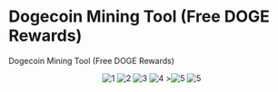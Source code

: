 # Dogecoin Mining Tool (Free DOGE Rewards)
Dogecoin Mining Tool (Free DOGE Rewards)

<center><img src="https://i.ibb.co/yYCW61T/1.png" alt="1" border="0">
<img src="https://i.ibb.co/Ryg4ryV/2.png" alt="2" border="0">
<img src="https://i.ibb.co/3pgn7GW/3.png" alt="3" border="0">
<img src="https://i.ibb.co/ns4gFP5/4.png" alt="4" border="0">
><img src="https://i.ibb.co/CW0khKy/5.png" alt="5" border="0">
<img src="https://i.ibb.co/CW0khKy/5.png" alt="5" border="0"></center>
